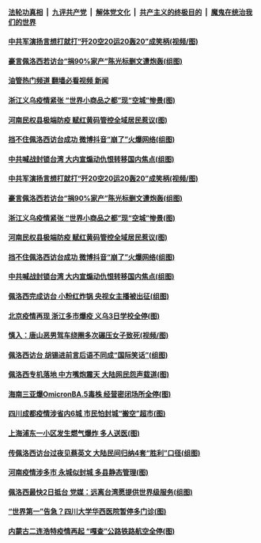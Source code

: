 ####  [法轮功真相](../../../../basic/blob/master/README.md?t=08050831) &nbsp;|&nbsp; [九评共产党](../../../../9ping.md/blob/master/README.md?t=08050831) &nbsp;|&nbsp; [解体党文化](../../../../jtdwh.md/blob/master/README.md?t=08050831)  &nbsp;|&nbsp; [共产主义的终极目的](../../../../gczydzjmd.md/blob/master/README.md?t=08050831) &nbsp;|&nbsp; [魔鬼在统治我们的世界](../../../../mgztzwmdsj.md/blob/master/README.md?t=08050831) 

#### [中共军演扬言想打就打“歼20空20运20轰20”成笑柄(视频/图)](../pages/p1/1013528.md?t=08050831) 

#### [豪言佩洛西若访台“捐90%家产”陈光标删文遭炮轰(组图)](../pages/p1/1013522.md?t=08050831) 

#### [油管热门频道 翻墙必看视频 新闻](http://45.76.130.85:81/youtube.html?08050831)

#### [浙江义乌疫情紧张 “世界小商品之都”现“空城”惨景(图)](../pages/p1/1013503.md?t=08050831) 

#### [河南民权县极端防疫 赋红黄码管控全域居民惹议(图)](../pages/p1/1013488.md?t=08050831) 

#### [挡不住佩洛西访台成功 微博抖音“崩了”火爆网络(组图)](../pages/p1/1013472.md?t=08050831) 

#### [中共喊战封锁台湾 大内宣煽动仇恨转移国内焦点(组图)](../pages/p1/1013456.md?t=08050831) 

#### [中共军演扬言想打就打“歼20空20运20轰20”成笑柄(视频/图)](../pages/p1/1013528.md?t=08050831) 

#### [豪言佩洛西若访台“捐90%家产”陈光标删文遭炮轰(组图)](../pages/p1/1013522.md?t=08050831) 

#### [浙江义乌疫情紧张 “世界小商品之都”现“空城”惨景(图)](../pages/p1/1013503.md?t=08050831) 

#### [河南民权县极端防疫 赋红黄码管控全域居民惹议(图)](../pages/p1/1013488.md?t=08050831) 

#### [挡不住佩洛西访台成功 微博抖音“崩了”火爆网络(组图)](../pages/p1/1013472.md?t=08050831) 

#### [中共喊战封锁台湾 大内宣煽动仇恨转移国内焦点(组图)](../pages/p1/1013456.md?t=08050831) 

#### [佩洛西完成访台 小粉红炸锅 央视女主播被出征(组图)](../pages/p1/1013447.md?t=08050831) 

#### [北京疫情再现 浙江多市爆疫 义乌3日学校全停(图)](../pages/p1/1013448.md?t=08050831) 

#### [慎入：唐山恶男驾车绕圈多次碾压女子致死(视频/图)](../pages/p1/1013436.md?t=08050831) 

#### [佩洛西访台 胡锡进前言后语不同成“国际笑话”(组图)](../pages/p1/1013424.md?t=08050831) 


#### [佩洛西专机落地 中方嘴炮震天 大陆网民怨声载道(图)](../pages/p1/1013407.md?t=08050831) 

#### [海南三亚爆OmicronBA.5毒株 经营密闭场所全停(图)](../pages/p1/1013339.md?t=08050831) 

#### [四川成都疫情涉省内6城 市民怕封城“搬空”超市(图)](../pages/p1/1013314.md?t=08050831) 

#### [上海浦东一小区发生燃气爆炸 多人送医(图)](../pages/p1/1013304.md?t=08050831) 

#### [传佩洛西访台过夜见蔡英文 大陆民间归纳4套“胜利”口径(组图)](../pages/p1/1013269.md?t=08050831) 

#### [河南疫情涉多市 永城似封城 多县静态管理(图)](../pages/p1/1013254.md?t=08050831) 

#### [佩洛西最快2日抵台 党媒：远离台湾愿提供世界级服务(组图)](../pages/p1/1013244.md?t=08050831) 

#### [“世界第一”告急？四川大学华西医院暂停多门诊(图)](../pages/p1/1013208.md?t=08050831) 

#### [内蒙古二连浩特疫情再起 “嘎查”公路铁路航空全停(图)](../pages/p1/1013224.md?t=08050831) 

<img src='http://gfw-breaker.win/goodnews/indexes/p1.md' width='0px' height='0px'/>
